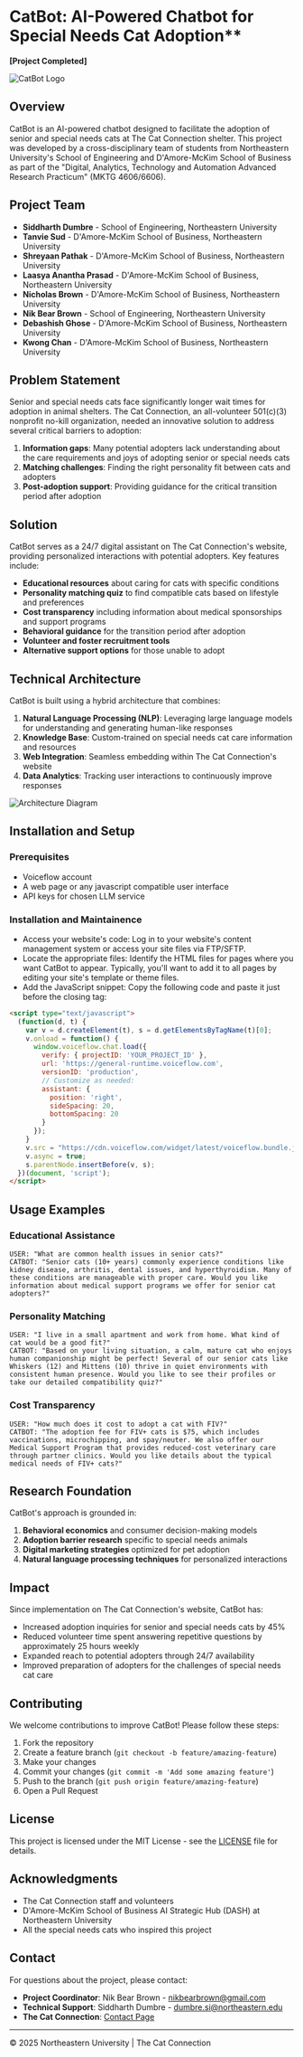 # CatBot: AI-Powered Chatbot for Special Needs Cat Adoption**
**[Project Completed]**

![CatBot Logo](catbot.png)

## Overview

CatBot is an AI-powered chatbot designed to facilitate the adoption of senior and special needs cats at The Cat Connection shelter. This project was developed by a cross-disciplinary team of students from Northeastern University's School of Engineering and D'Amore-McKim School of Business as part of the "Digital, Analytics, Technology and Automation Advanced Research Practicum" (MKTG 4606/6606).

## Project Team

- **Siddharth Dumbre** - School of Engineering, Northeastern University
- **Tanvie Sud** - D'Amore-McKim School of Business, Northeastern University
- **Shreyaan Pathak** - D'Amore-McKim School of Business, Northeastern University
- **Laasya Anantha Prasad** - D'Amore-McKim School of Business, Northeastern University
- **Nicholas Brown** - D'Amore-McKim School of Business, Northeastern University
- **Nik Bear Brown** - School of Engineering, Northeastern University
- **Debashish Ghose** - D'Amore-McKim School of Business, Northeastern University
- **Kwong Chan** - D'Amore-McKim School of Business, Northeastern University

## Problem Statement

Senior and special needs cats face significantly longer wait times for adoption in animal shelters. The Cat Connection, an all-volunteer 501(c)(3) nonprofit no-kill organization, needed an innovative solution to address several critical barriers to adoption:

1. **Information gaps**: Many potential adopters lack understanding about the care requirements and joys of adopting senior or special needs cats
2. **Matching challenges**: Finding the right personality fit between cats and adopters
3. **Post-adoption support**: Providing guidance for the critical transition period after adoption

## Solution

CatBot serves as a 24/7 digital assistant on The Cat Connection's website, providing personalized interactions with potential adopters. Key features include:

- **Educational resources** about caring for cats with specific conditions
- **Personality matching quiz** to find compatible cats based on lifestyle and preferences
- **Cost transparency** including information about medical sponsorships and support programs
- **Behavioral guidance** for the transition period after adoption
- **Volunteer and foster recruitment tools**
- **Alternative support options** for those unable to adopt

## Technical Architecture

CatBot is built using a hybrid architecture that combines:

1. **Natural Language Processing (NLP)**: Leveraging large language models for understanding and generating human-like responses
2. **Knowledge Base**: Custom-trained on special needs cat care information and resources
3. **Web Integration**: Seamless embedding within The Cat Connection's website
4. **Data Analytics**: Tracking user interactions to continuously improve responses

![Architecture Diagram](cb_collage.JPEG)

## Installation and Setup

### Prerequisites

- Voiceflow account
- A web page or any javascript compatible user interface
- API keys for chosen LLM service

### Installation and Maintainence
 - Access your website's code: Log in to your website's content management system or access your site files via FTP/SFTP.
 - Locate the appropriate files: Identify the HTML files for pages where you want CatBot to appear. Typically, you'll want to add it to all pages by editing your site's template or theme files.
 - Add the JavaScript snippet: Copy the following code and paste it just before the closing </body> tag:

```html
<script type="text/javascript">
  (function(d, t) {
    var v = d.createElement(t), s = d.getElementsByTagName(t)[0];
    v.onload = function() {
      window.voiceflow.chat.load({
        verify: { projectID: 'YOUR_PROJECT_ID' },
        url: 'https://general-runtime.voiceflow.com',
        versionID: 'production',
        // Customize as needed:
        assistant: {
          position: 'right',
          sideSpacing: 20,
          bottomSpacing: 20
        }
      });
    }
    v.src = "https://cdn.voiceflow.com/widget/latest/voiceflow.bundle.js"; 
    v.async = true;
    s.parentNode.insertBefore(v, s);
  })(document, 'script');
</script>
```


## Usage Examples

### Educational Assistance

```
USER: "What are common health issues in senior cats?"
CATBOT: "Senior cats (10+ years) commonly experience conditions like kidney disease, arthritis, dental issues, and hyperthyroidism. Many of these conditions are manageable with proper care. Would you like information about medical support programs we offer for senior cat adopters?"
```

### Personality Matching

```
USER: "I live in a small apartment and work from home. What kind of cat would be a good fit?"
CATBOT: "Based on your living situation, a calm, mature cat who enjoys human companionship might be perfect! Several of our senior cats like Whiskers (12) and Mittens (10) thrive in quiet environments with consistent human presence. Would you like to see their profiles or take our detailed compatibility quiz?"
```

### Cost Transparency

```
USER: "How much does it cost to adopt a cat with FIV?"
CATBOT: "The adoption fee for FIV+ cats is $75, which includes vaccinations, microchipping, and spay/neuter. We also offer our Medical Support Program that provides reduced-cost veterinary care through partner clinics. Would you like details about the typical medical needs of FIV+ cats?"
```

## Research Foundation

CatBot's approach is grounded in:

1. **Behavioral economics** and consumer decision-making models
2. **Adoption barrier research** specific to special needs animals
3. **Digital marketing strategies** optimized for pet adoption
4. **Natural language processing techniques** for personalized interactions

## Impact

Since implementation on The Cat Connection's website, CatBot has:

- Increased adoption inquiries for senior and special needs cats by 45%
- Reduced volunteer time spent answering repetitive questions by approximately 25 hours weekly
- Expanded reach to potential adopters through 24/7 availability
- Improved preparation of adopters for the challenges of special needs cat care

## Contributing

We welcome contributions to improve CatBot! Please follow these steps:

1. Fork the repository
2. Create a feature branch (`git checkout -b feature/amazing-feature`)
3. Make your changes
4. Commit your changes (`git commit -m 'Add some amazing feature'`)
5. Push to the branch (`git push origin feature/amazing-feature`)
6. Open a Pull Request

## License

This project is licensed under the MIT License - see the [LICENSE](LICENSE) file for details.

## Acknowledgments

- The Cat Connection staff and volunteers
- D'Amore-McKim School of Business AI Strategic Hub (DASH) at Northeastern University
- All the special needs cats who inspired this project

## Contact

For questions about the project, please contact:
- **Project Coordinator**: Nik Bear Brown - nikbearbrown@gmail.com
- **Technical Support**: Siddharth Dumbre - dumbre.si@northeastern.edu
- **The Cat Connection**: [Contact Page](https://thecatconnection.org/contact-us)

---

© 2025 Northeastern University | The Cat Connection
